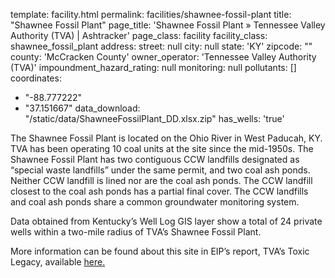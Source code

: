 template: facility.html
permalink: facilities/shawnee-fossil-plant
title: "Shawnee Fossil Plant"
page_title: 'Shawnee Fossil Plant &raquo; Tennessee Valley Authority (TVA) | Ashtracker'
page_class: facility
facility_class: shawnee_fossil_plant
address: 
  street: null
  city: null
  state: 'KY'
  zipcode: ""
  county: 'McCracken County'
owner_operator: 'Tennessee Valley Authority (TVA)'
impoundment_hazard_rating: null
monitoring: null
pollutants: []
coordinates: 
  - "-88.777222"
  - "37.151667"
data_download: "/static/data/ShawneeFossilPlant_DD.xlsx.zip"
has_wells: 'true'

The Shawnee Fossil Plant is located on the Ohio River in West Paducah, KY. TVA has been operating 10 coal units at the site since the mid-1950s. The Shawnee Fossil Plant has two contiguous CCW landfills designated as “special waste landfills” under the same permit, and two coal ash ponds.  Neither CCW landfill is lined nor are the coal ash ponds. The CCW landfill closest to the coal ash ponds has a partial final cover. The CCW landfills and coal ash ponds share a common groundwater monitoring system.  

Data obtained from Kentucky’s Well Log GIS layer show a total of 24 private wells within a two-mile radius of TVA’s Shawnee Fossil Plant. 

More information can be found about this site in EIP’s report, TVA’s Toxic Legacy, available <a href="http://www.environmentalintegrity.org/news_reports/documents/20131107_tvagroundwaterreport_fulldraft_000.pdf" target="_blank">here.</a>
